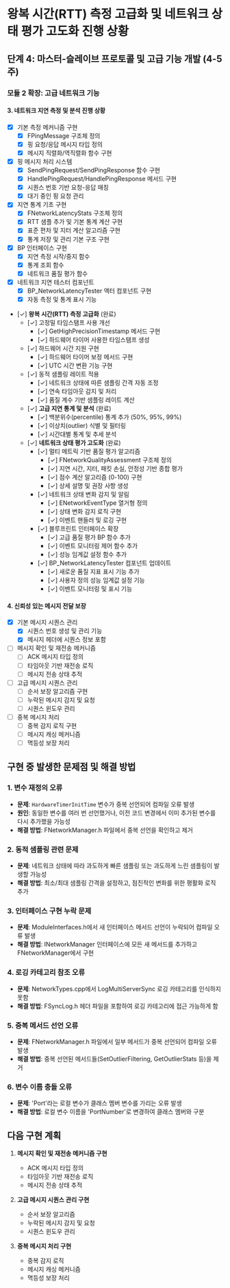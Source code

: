 # 왕복 시간(RTT) 측정 고급화 및 네트워크 상태 평가 고도화 진행 상황

## 단계 4: 마스터-슬레이브 프로토콜 및 고급 기능 개발 (4-5주)

### 모듈 2 확장: 고급 네트워크 기능

#### 3. 네트워크 지연 측정 및 분석 진행 상황
- [x] 기본 측정 메커니즘 구현
  - [x] FPingMessage 구조체 정의
  - [x] 핑 요청/응답 메시지 타입 정의
  - [x] 메시지 직렬화/역직렬화 함수 구현
- [x] 핑 메시지 처리 시스템
  - [x] SendPingRequest/SendPingResponse 함수 구현
  - [x] HandlePingRequest/HandlePingResponse 메서드 구현
  - [x] 시퀀스 번호 기반 요청-응답 매칭
  - [x] 대기 중인 핑 요청 관리
- [x] 지연 통계 기초 구현
  - [x] FNetworkLatencyStats 구조체 정의
  - [x] RTT 샘플 추가 및 기본 통계 계산 구현
  - [x] 표준 편차 및 지터 계산 알고리즘 구현
  - [x] 통계 저장 및 관리 기본 구조 구현
- [x] BP 인터페이스 구현
  - [x] 지연 측정 시작/중지 함수
  - [x] 통계 조회 함수
  - [x] 네트워크 품질 평가 함수
- [x] 네트워크 지연 테스터 컴포넌트
  - [x] BP_NetworkLatencyTester 액터 컴포넌트 구현
  - [x] 자동 측정 및 통계 표시 기능
- [✓] **왕복 시간(RTT) 측정 고급화** (완료)
  - [✓] 고정밀 타임스탬프 사용 개선
    - [✓] GetHighPrecisionTimestamp 메서드 구현
    - [✓] 하드웨어 타이머 사용한 타임스탬프 생성
  - [✓] 하드웨어 시간 지원 구현
    - [✓] 하드웨어 타이머 보정 메서드 구현
    - [✓] UTC 시간 변환 기능 구현
  - [✓] 동적 샘플링 레이트 적용
    - [✓] 네트워크 상태에 따른 샘플링 간격 자동 조정
    - [✓] 연속 타임아웃 감지 및 처리
    - [✓] 품질 계수 기반 샘플링 레이트 계산
  - [✓] **고급 지연 통계 및 분석** (완료)
    - [✓] 백분위수(percentile) 통계 추가 (50%, 95%, 99%)
    - [✓] 이상치(outlier) 식별 및 필터링
    - [✓] 시간대별 통계 및 추세 분석
  - [✓] **네트워크 상태 평가 고도화** (완료)
    - [✓] 멀티 메트릭 기반 품질 평가 알고리즘
      - [✓] FNetworkQualityAssessment 구조체 정의
      - [✓] 지연 시간, 지터, 패킷 손실, 안정성 기반 종합 평가
      - [✓] 점수 계산 알고리즘 (0-100) 구현
      - [✓] 상세 설명 및 권장 사항 생성
    - [✓] 네트워크 상태 변화 감지 및 알림
      - [✓] ENetworkEventType 열거형 정의
      - [✓] 상태 변화 감지 로직 구현
      - [✓] 이벤트 핸들러 및 로깅 구현
    - [✓] 블루프린트 인터페이스 확장
      - [✓] 고급 품질 평가 BP 함수 추가
      - [✓] 이벤트 모니터링 제어 함수 추가
      - [✓] 성능 임계값 설정 함수 추가
    - [✓] BP_NetworkLatencyTester 컴포넌트 업데이트
      - [✓] 새로운 품질 지표 표시 기능 추가
      - [✓] 사용자 정의 성능 임계값 설정 기능
      - [✓] 이벤트 모니터링 및 표시 기능

#### 4. 신뢰성 있는 메시지 전달 보장
- [x] 기본 메시지 시퀀스 관리
  - [x] 시퀀스 번호 생성 및 관리 기능
  - [x] 메시지 헤더에 시퀀스 정보 포함
- [ ] 메시지 확인 및 재전송 메커니즘
  - [ ] ACK 메시지 타입 정의
  - [ ] 타임아웃 기반 재전송 로직
  - [ ] 메시지 전송 상태 추적
- [ ] 고급 메시지 시퀀스 관리
  - [ ] 순서 보장 알고리즘 구현
  - [ ] 누락된 메시지 감지 및 요청
  - [ ] 시퀀스 윈도우 관리
- [ ] 중복 메시지 처리
  - [ ] 중복 감지 로직 구현
  - [ ] 메시지 캐싱 메커니즘
  - [ ] 멱등성 보장 처리

## 구현 중 발생한 문제점 및 해결 방법

### 1. 변수 재정의 오류
- **문제**: `HardwareTimerInitTime` 변수가 중복 선언되어 컴파일 오류 발생
- **원인**: 동일한 변수를 여러 번 선언했거나, 이전 코드 변경에서 이미 추가된 변수를 다시 추가했을 가능성
- **해결 방법**: FNetworkManager.h 파일에서 중복 선언을 확인하고 제거

### 2. 동적 샘플링 관련 문제
- **문제**: 네트워크 상태에 따라 과도하게 빠른 샘플링 또는 과도하게 느린 샘플링이 발생할 가능성
- **해결 방법**: 최소/최대 샘플링 간격을 설정하고, 점진적인 변화를 위한 평활화 로직 추가

### 3. 인터페이스 구현 누락 문제
- **문제**: ModuleInterfaces.h에서 새 인터페이스 메서드 선언이 누락되어 컴파일 오류 발생
- **해결 방법**: INetworkManager 인터페이스에 모든 새 메서드를 추가하고 FNetworkManager에서 구현

### 4. 로깅 카테고리 참조 오류
- **문제**: NetworkTypes.cpp에서 LogMultiServerSync 로깅 카테고리를 인식하지 못함
- **해결 방법**: FSyncLog.h 헤더 파일을 포함하여 로깅 카테고리에 접근 가능하게 함

### 5. 중복 메서드 선언 오류
- **문제**: FNetworkManager.h 파일에서 일부 메서드가 중복 선언되어 컴파일 오류 발생
- **해결 방법**: 중복 선언된 메서드들(SetOutlierFiltering, GetOutlierStats 등)을 제거

### 6. 변수 이름 충돌 오류
- **문제**: 'Port'라는 로컬 변수가 클래스 멤버 변수를 가리는 오류 발생
- **해결 방법**: 로컬 변수 이름을 'PortNumber'로 변경하여 클래스 멤버와 구분

## 다음 구현 계획

1. **메시지 확인 및 재전송 메커니즘 구현**
   - ACK 메시지 타입 정의
   - 타임아웃 기반 재전송 로직
   - 메시지 전송 상태 추적
   
2. **고급 메시지 시퀀스 관리 구현**
   - 순서 보장 알고리즘
   - 누락된 메시지 감지 및 요청
   - 시퀀스 윈도우 관리
   
3. **중복 메시지 처리 구현**
   - 중복 감지 로직
   - 메시지 캐싱 메커니즘
   - 멱등성 보장 처리